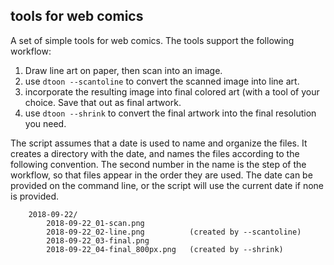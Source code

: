 ## tools for web comics

A set of simple tools for web comics. The tools support the following workflow:

1. Draw line art on paper, then scan into an image.
2. use `dtoon --scantoline` to convert the scanned image into line art.
3. incorporate the resulting image into final colored art (with a tool of your
   choice. Save that out as final artwork.
4. use `dtoon --shrink` to convert the final artwork into the final resolution
   you need.

The script assumes that a date is used to name and organize the files.
It creates a directory with the date, and names the files according to
the following convention. The second number in the name is the step of the
workflow, so that files appear in the order they are used. The date can be
provided on the command line, or the script will use the current date if none is
provided.

```
    2018-09-22/
        2018-09-22_01-scan.png
        2018-09-22_02-line.png          (created by --scantoline)
        2018-09-22_03-final.png
        2018-09-22_04-final_800px.png   (created by --shrink)
```
